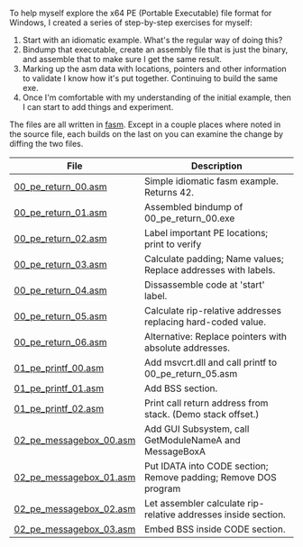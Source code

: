 To help myself explore the x64 PE (Portable Executable) file format for Windows, I created a series of step-by-step exercises for myself:

1. Start with an idiomatic example. What's the regular way of doing this?
2. Bindump that executable, create an assembly file that is just the binary, and assemble that to make sure I get the same result.
3. Marking up the asm data with locations, pointers and other information to validate I know how it's put together. Continuing to build the same exe.
4. Once I'm comfortable with my understanding of the initial example, then I can start to add things and experiment.

The files are all written in [fasm](https://flatassembler.net/). Except in a couple places where noted in the source file, each builds on the last on you can examine the change by diffing the two files.


| File                            | Description                                                         |
| --------------------------------| ------------------------------------------------------------------- |
| [00\_pe\_return\_00.asm](https://github.com/macton/x64-fasm-examples/blob/master/Windows/00_BasicOS/00_pe_return_00.asm)          | Simple idiomatic fasm example. Returns 42.                          |
| [00\_pe\_return\_01.asm](https://github.com/macton/x64-fasm-examples/blob/master/Windows/00_BasicOS/00_pe_return_01.asm)          | Assembled bindump of 00\_pe\_return\_00.exe                         |
| [00\_pe\_return\_02.asm](https://github.com/macton/x64-fasm-examples/blob/master/Windows/00_BasicOS/00_pe_return_02.asm)          | Label important PE locations; print to verify                       |
| [00\_pe\_return\_03.asm](https://github.com/macton/x64-fasm-examples/blob/master/Windows/00_BasicOS/00_pe_return_03.asm)          | Calculate padding; Name values; Replace addresses with labels.      |
| [00\_pe\_return\_04.asm](https://github.com/macton/x64-fasm-examples/blob/master/Windows/00_BasicOS/00_pe_return_04.asm)          | Dissassemble code at 'start' label.                                 |
| [00\_pe\_return\_05.asm](https://github.com/macton/x64-fasm-examples/blob/master/Windows/00_BasicOS/00_pe_return_05.asm)          | Calculate rip-relative addresses replacing hard-coded value.        |
| [00\_pe\_return\_06.asm](https://github.com/macton/x64-fasm-examples/blob/master/Windows/00_BasicOS/00_pe_return_06.asm)          | Alternative: Replace pointers with absolute addresses.              |
| [01\_pe\_printf\_00.asm](https://github.com/macton/x64-fasm-examples/blob/master/Windows/00_BasicOS/01_pe_printf_00.asm)          | Add msvcrt.dll and call printf to 00\_pe\_return\_05.asm            |
| [01\_pe\_printf\_01.asm](https://github.com/macton/x64-fasm-examples/blob/master/Windows/00_BasicOS/01_pe_printf_01.asm)          | Add BSS section.                                                    |
| [01\_pe\_printf\_02.asm](https://github.com/macton/x64-fasm-examples/blob/master/Windows/00_BasicOS/01_pe_printf_02.asm)          | Print call return address from stack. (Demo stack offset.)          |
| [02\_pe\_messagebox\_00.asm](https://github.com/macton/x64-fasm-examples/blob/master/Windows/00_BasicOS/02_pe_messagebox_00.asm)      | Add GUI Subsystem, call GetModuleNameA and MessageBoxA              |
| [02\_pe\_messagebox\_01.asm](https://github.com/macton/x64-fasm-examples/blob/master/Windows/00_BasicOS/02_pe_messagebox_01.asm)      | Put IDATA into CODE section; Remove padding; Remove DOS program     |
| [02\_pe\_messagebox\_02.asm](https://github.com/macton/x64-fasm-examples/blob/master/Windows/00_BasicOS/02_pe_messagebox_02.asm)      | Let assembler calculate rip-relative addresses inside section.      |
| [02\_pe\_messagebox\_03.asm](https://github.com/macton/x64-fasm-examples/blob/master/Windows/00_BasicOS/02_pe_messagebox_03.asm)      | Embed BSS inside CODE section.                                      |




